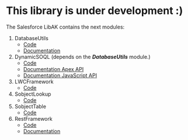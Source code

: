 # This library is under development :)

The Salesforce LibAK contains the next modules:

1. DatabaseUtils
    - [Code](DatabaseUtils)
    - [Documentation](DatabaseUtils/DatabaseUtils.md)
2. DynamicSOQL (depends on the ***DatabaseUtils*** module.)
    - [Code](DynamicSOQL)
    - [Documentation Apex API](DynamicSOQL/DynamicSOQL.md)
    - [Documentation JavaScript API](DynamicSOQL/DynamicSOQL_JS_API.md)
3. LWCFramework
    - [Code](LWCFramework)
4. SobjectLookup
    - [Code](SobjectLookup)
5. SobjectTable
    - [Code](SobjectTable)
6. RestFramework
    - [Code](RestFramework)
    - [Documentation](RestFramework/RestFramework.md)